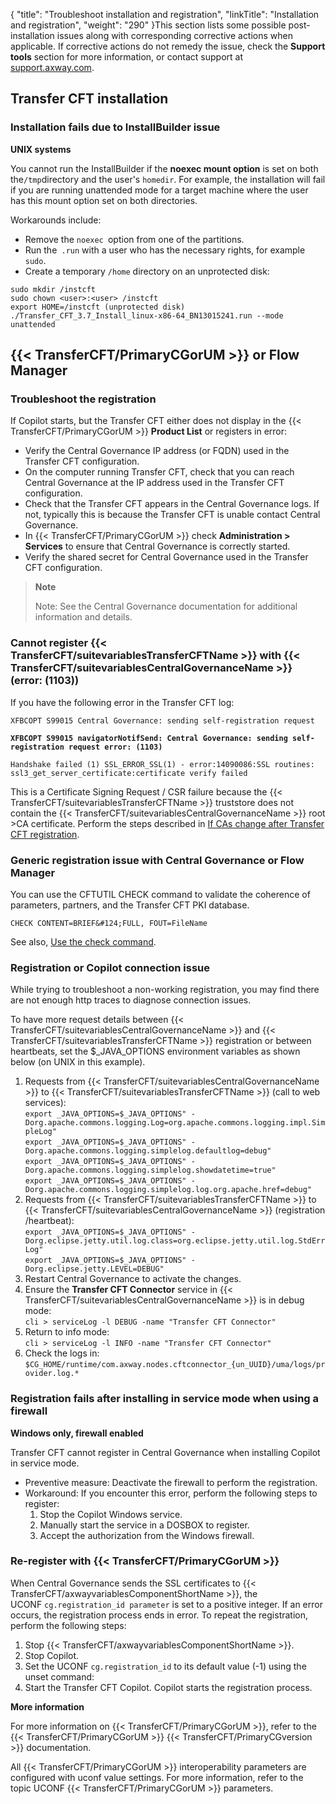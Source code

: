 {
    "title": "Troubleshoot  installation and registration",
    "linkTitle": "Installation and registration",
    "weight": "290"
}This section lists some possible post-installation issues along with corresponding corrective actions when applicable. If corrective actions do not remedy the issue, check the **Support tools** section for more information, or contact support at [support.axway.com](https://support.axway.com/).

Transfer CFT installation
-------------------------

### Installation fails due to InstallBuilder issue

**UNIX systems**

You cannot run the InstallBuilder if the **noexec mount option** is set on both the` /tmp `directory and the user's `homedir`. For example, the installation will fail if you are running unattended mode for a target machine where the user has this mount option set on both directories.

Workarounds include:

- Remove the `noexec `option from one of the partitions.
- Run the` .run` with a user who has the necessary rights, for example `sudo`.
- Create a temporary `/home` directory on an unprotected disk:

```
sudo mkdir /instcft
sudo chown <user>:<user> /instcft
export HOME=/instcft (unprotected disk)
./Transfer_CFT_3.7_Install_linux-x86-64_BN13015241.run --mode unattended
```

{{< TransferCFT/PrimaryCGorUM  >}} or Flow Manager
-------------------------------------------------------

<span id="Troubles"></span>

### Troubleshoot the registration

If Copilot starts, but the Transfer CFT either does not display in the {{< TransferCFT/PrimaryCGorUM  >}} **Product List** or registers in error:

- Verify the Central Governance IP address (or FQDN) used in the Transfer CFT configuration.
- On the computer running Transfer CFT, check that you can reach Central Governance at the IP address used in the Transfer CFT configuration.
- Check that the Transfer CFT appears in the Central Governance logs. If not, typically this is because the Transfer CFT is unable contact Central Governance.
- In {{< TransferCFT/PrimaryCGorUM  >}} check **Administration &gt; Services** to ensure that Central Governance is correctly started.
- Verify the shared secret for Central Governance used in the Transfer CFT configuration.

> **Note**
>
> Note: See the Central Governance documentation for additional information and details.

### Cannot register {{< TransferCFT/suitevariablesTransferCFTName  >}} with {{< TransferCFT/suitevariablesCentralGovernanceName  >}} (error: (1103))

If you have the following error in the Transfer CFT log:

`XFBCOPT S99015 Central Governance: sending self-registration request`

**`XFBCOPT S99015 navigatorNotifSend: Central Governance: sending self-registration request error: (1103)`**

`Handshake failed (1) SSL_ERROR_SSL(1) - error:14090086:SSL routines: ssl3_get_server_certificate:certificate verify failed`

This is a Certificate Signing Request / CSR failure because the {{< TransferCFT/suitevariablesTransferCFTName  >}} truststore does not contain the {{< TransferCFT/suitevariablesCentralGovernanceName  >}} root &gt;CA certificate. Perform the steps described in [If CAs change after Transfer CFT registration](https://docs.axway.com/bundle/CentralGovernance_113_UsersGuide_allOS_en_HTML5/page/Content/CFT/cft_registration/t_change_cft_ca.htm).

### Generic registration issue with Central Governance or Flow Manager

You can use the CFTUTIL CHECK command to validate the coherence of parameters, partners, and the Transfer CFT PKI database.

```
CHECK CONTENT=BRIEF&#124;FULL, FOUT=FileName
```

See also, [Use the check command](../../../c_intro_userinterfaces/about_cftutil/check_command).

### Registration or Copilot connection issue

While trying to troubleshoot a non-working registration, you may find there are not enough http traces to diagnose connection issues.

To have more request details between {{< TransferCFT/suitevariablesCentralGovernanceName  >}} and {{< TransferCFT/suitevariablesTransferCFTName  >}} registration or between heartbeats, set the $_JAVA_OPTIONS environment variables as shown below (on UNIX in this example).

1. Requests from {{< TransferCFT/suitevariablesCentralGovernanceName  >}} to {{< TransferCFT/suitevariablesTransferCFTName  >}} (call to web services):  
    `export _JAVA_OPTIONS=$_JAVA_OPTIONS" -Dorg.apache.commons.logging.Log=org.apache.commons.logging.impl.SimpleLog"`  
    `export _JAVA_OPTIONS=$_JAVA_OPTIONS" -Dorg.apache.commons.logging.simplelog.defaultlog=debug"`  
    `export _JAVA_OPTIONS=$_JAVA_OPTIONS" -Dorg.apache.commons.logging.simplelog.showdatetime=true"`  
    `export _JAVA_OPTIONS=$_JAVA_OPTIONS" -Dorg.apache.commons.logging.simplelog.log.org.apache.href=debug"`
1. Requests from {{< TransferCFT/suitevariablesTransferCFTName  >}} to {{< TransferCFT/suitevariablesCentralGovernanceName  >}} (registration /heartbeat):  
    `export _JAVA_OPTIONS=$_JAVA_OPTIONS" -Dorg.eclipse.jetty.util.log.class=org.eclipse.jetty.util.log.StdErrLog"`  
    `export _JAVA_OPTIONS=$_JAVA_OPTIONS" -Dorg.eclipse.jetty.LEVEL=DEBUG"`
1. Restart Central Governance to activate the changes.
1. Ensure the ****Transfer CFT Connector**** service in {{< TransferCFT/suitevariablesCentralGovernanceName  >}} is in debug mode:  
    `cli > serviceLog -l DEBUG -name "Transfer CFT Connector"`
1. Return to info mode:  
    `cli > serviceLog -l INFO -name "Transfer CFT Connector"`
1. Check the logs in:  
    `$CG_HOME/runtime/com.axway.nodes.cftconnector_{un_UUID}/uma/logs/provider.log.*`

### Registration fails after installing in service mode when using a firewall

****Windows only, firewall enabled****

Transfer CFT cannot register in Central Governance when installing Copilot in service mode.

- Preventive measure: Deactivate the firewall to perform the registration.
- Workaround: If you encounter this error, perform the following steps to register:
    1.  Stop the Copilot Windows service.
    2.  Manually start the service in a DOSBOX to register.
    3.  Accept the authorization from the Windows firewall.

### Re-register with {{< TransferCFT/PrimaryCGorUM  >}}

When Central Governance sends the SSL certificates to {{< TransferCFT/axwayvariablesComponentShortName  >}}, the UCONF `cg.registration_id parameter` is set to a positive integer. If an error occurs, the registration process ends in error. To repeat the registration, perform the following steps:

1. Stop {{< TransferCFT/axwayvariablesComponentShortName  >}}.
1. Stop Copilot.
1. Set the UCONF `cg.registration_id` to its default value (-1) using the unset command:
1. Start the Transfer CFT Copilot. Copilot starts the registration process.

******More information******

For more information on {{< TransferCFT/PrimaryCGorUM  >}}, refer to the {{< TransferCFT/PrimaryCGorUM  >}} {{< TransferCFT/PrimaryCGversion  >}} documentation.

All {{< TransferCFT/PrimaryCGorUM  >}} interoperability parameters are configured with uconf value settings. For more information, refer to the topic UCONF {{< TransferCFT/PrimaryCGorUM  >}} parameters.

